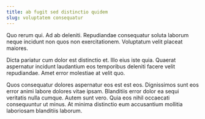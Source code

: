 ```yaml
---
title: ab fugit sed distinctio quidem
slug: voluptatem consequatur
---
```


Quo rerum qui. Ad ab deleniti. Repudiandae consequatur soluta laborum neque incidunt non quos non exercitationem. Voluptatum velit placeat maiores.

Dicta pariatur cum dolor est distinctio et. Illo eius iste quia. Quaerat aspernatur incidunt laudantium eos temporibus deleniti facere velit repudiandae. Amet error molestiae at velit quo.

Quos consequatur dolores aspernatur eos est est eos. Dignissimos sunt eos error animi labore dolores vitae ipsam. Blanditiis error dolor ea sequi veritatis nulla cumque. Autem sunt vero. Quia eos nihil occaecati consequuntur ut minus. At minima distinctio eum accusantium mollitia laboriosam blanditiis laborum.

